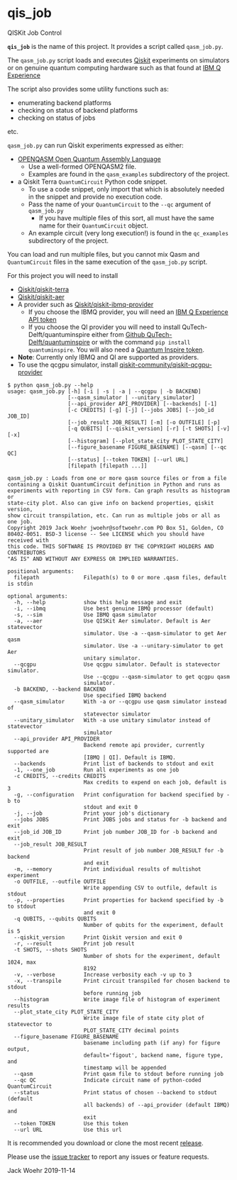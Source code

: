 # qis_job
QISKit Job Control

**`qis_job`** is the name of this project. It provides a script called `qasm_job.py`.

The `qasm_job.py` script loads and executes [Qiskit](https://qiskit.org) experiments on simulators or on genuine quantum
computing hardware such as that found at [IBM Q Experience](https://quantum-computing.ibm.com)

The script also provides some utility functions such as:

* enumerating backend platforms
* checking on status of backend platforms
* checking on status of jobs

etc.

`qasm_job.py` can run Qiskit experiments expressed as either:
* [OPENQASM Open Quantum Assembly Language](https://arxiv.org/abs/1707.03429)
  * Use a well-formed OPENQASM2 file.
  * Examples are found in the `qasm_examples` subdirectory of the project.
* a Qiskit Terra `QuantumCircuit` Python code snippet.
  * To use a code snippet, only import that which is absolutely needed in the snippet and provide no execution code.
  * Pass the name of your `QuantumCircuit` to the `--qc` argument of `qasm_job.py`
    * If you have multiple files of this sort, all must have the same name for their `QuantumCircuit` object.
  * An example circuit (very long execution!) is found in the `qc_examples` subdirectory of the project.
  
You can load and run multiple files, but you cannot mix Qasm and `QuantumCircuit` files in the same execution of the `qasm_job.py` script.

For this project you will need to install
* [Qiskit/qiskit-terra](https://github.com/Qiskit/qiskit-terra)
* [Qiskit/qiskit-aer](https://github.com/Qiskit/qiskit-aer)
* A provider such as [Qiskit/qiskit-ibmq-provider](https://github.com/Qiskit/qiskit-ibmq-provider)
  * If you choose the IBMQ provider, you will need an [IBM Q Experience API token](https://quantum-computing.ibm.com/account)
  * If you choose the QI provider you will need to install QuTech-Delft/quantuminspire either from [Github QuTech-Delft/quantuminspire](https://github.com/QuTech-Delft/quantuminspire) or with the command `pip install quantuminspire`. You will also need a [Quantum Inspire token](https://www.quantum-inspire.com/account).
* **Note**: Currently only IBMQ and QI are supported as providers.
* To use the qcgpu simulator, install [qiskit-community/qiskit-qcgpu-provider](https://github.com/qiskit-community/qiskit-qcgpu-provider)


```
$ python qasm_job.py --help
usage: qasm_job.py [-h] [-i | -s | -a | --qcgpu | -b BACKEND]
                   [--qasm_simulator | --unitary_simulator]
                   [--api_provider API_PROVIDER] [--backends] [-1]
                   [-c CREDITS] [-g] [-j] [--jobs JOBS] [--job_id JOB_ID]
                   [--job_result JOB_RESULT] [-m] [-o OUTFILE] [-p]
                   [-q QUBITS] [--qiskit_version] [-r] [-t SHOTS] [-v] [-x]
                   [--histogram] [--plot_state_city PLOT_STATE_CITY]
                   [--figure_basename FIGURE_BASENAME] [--qasm] [--qc QC]
                   [--status] [--token TOKEN] [--url URL]
                   [filepath [filepath ...]]

qasm_job.py : Loads from one or more qasm source files or from a file
containing a Qiskit QuantumCircuit definition in Python and runs as
experiments with reporting in CSV form. Can graph results as histogram or
state-city plot. Also can give info on backend properties, qiskit version,
show circuit transpilation, etc. Can run as multiple jobs or all as one job.
Copyright 2019 Jack Woehr jwoehr@softwoehr.com PO Box 51, Golden, CO
80402-0051. BSD-3 license -- See LICENSE which you should have received with
this code. THIS SOFTWARE IS PROVIDED BY THE COPYRIGHT HOLDERS AND CONTRIBUTORS
"AS IS" AND WITHOUT ANY EXPRESS OR IMPLIED WARRANTIES.

positional arguments:
  filepath              Filepath(s) to 0 or more .qasm files, default is stdin

optional arguments:
  -h, --help            show this help message and exit
  -i, --ibmq            Use best genuine IBMQ processor (default)
  -s, --sim             Use IBMQ qasm simulator
  -a, --aer             Use QISKit Aer simulator. Default is Aer statevector
                        simulator. Use -a --qasm-simulator to get Aer qasm
                        simulator. Use -a --unitary-simulator to get Aer
                        unitary simulator.
  --qcgpu               Use qcgpu simulator. Default is statevector simulator.
                        Use --qcgpu --qasm-simulator to get qcgpu qasm
                        simulator.
  -b BACKEND, --backend BACKEND
                        Use specified IBMQ backend
  --qasm_simulator      With -a or --qcgpu use qasm simulator instead of
                        statevector simulator
  --unitary_simulator   With -a use unitary simulator instead of statevector
                        simulator
  --api_provider API_PROVIDER
                        Backend remote api provider, currently supported are
                        [IBMQ | QI]. Default is IBMQ.
  --backends            Print list of backends to stdout and exit
  -1, --one_job         Run all experiments as one job
  -c CREDITS, --credits CREDITS
                        Max credits to expend on each job, default is 3
  -g, --configuration   Print configuration for backend specified by -b to
                        stdout and exit 0
  -j, --job             Print your job's dictionary
  --jobs JOBS           Print JOBS jobs and status for -b backend and exit
  --job_id JOB_ID       Print job number JOB_ID for -b backend and exit
  --job_result JOB_RESULT
                        Print result of job number JOB_RESULT for -b backend
                        and exit
  -m, --memory          Print individual results of multishot experiment
  -o OUTFILE, --outfile OUTFILE
                        Write appending CSV to outfile, default is stdout
  -p, --properties      Print properties for backend specified by -b to stdout
                        and exit 0
  -q QUBITS, --qubits QUBITS
                        Number of qubits for the experiment, default is 5
  --qiskit_version      Print Qiskit version and exit 0
  -r, --result          Print job result
  -t SHOTS, --shots SHOTS
                        Number of shots for the experiment, default 1024, max
                        8192
  -v, --verbose         Increase verbosity each -v up to 3
  -x, --transpile       Print circuit transpiled for chosen backend to stdout
                        before running job
  --histogram           Write image file of histogram of experiment results
  --plot_state_city PLOT_STATE_CITY
                        Write image file of state city plot of statevector to
                        PLOT_STATE_CITY decimal points
  --figure_basename FIGURE_BASENAME
                        basename including path (if any) for figure output,
                        default='figout', backend name, figure type, and
                        timestamp will be appended
  --qasm                Print qasm file to stdout before running job
  --qc QC               Indicate circuit name of python-coded QuantumCircuit
  --status              Print status of chosen --backend to stdout (default
                        all backends) of --api_provider (default IBMQ) and
                        exit
  --token TOKEN         Use this token
  --url URL             Use this url
```

It is recommended you download or clone the most recent [release](https://github.com/jwoehr/qis_job/releases).

Please use the [issue tracker](https://github.com/jwoehr/qis_job/issues) to report any issues or feature requests.

Jack Woehr 2019-11-14
